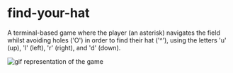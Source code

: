# find-your-hat

A terminal-based game where the player (an asterisk) navigates the field whilst avoiding holes ('O') in order to find 
their hat ('^'), using the letters 'u' (up), 'l' (left), 'r' (right), and 'd' (down).

![gif representation of the game](https://cdn.discordapp.com/attachments/785436385195982868/930631680832712814/find-your-hat-demo.gif)
